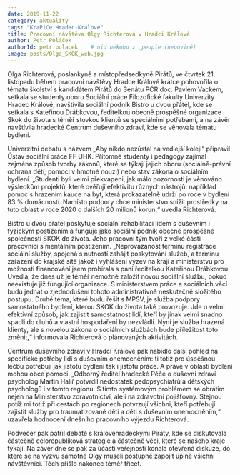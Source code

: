 ```yaml
---
date: 2019-11-22
category: aktuality
tags: "KraPiCe Hradec-Králové"
title: Pracovní návštěva Olgy Richterová v Hradci Králové
author: Petr Poláček
authorId: petr.polacek    # uid nekoho z _people (nepoviné)
image: posts/Olga_SKOK_web.jpg
---
```


Olga Richterová, poslankyně a místopředsedkyně Pirátů, ve čtvrtek 21. listopadu během pracovní návštěvy Hradce Králové krátce pohovořila o tématu školství s kandidátem Pirátů do Senátu PČR doc. Pavlem Vackem, setkala se studenty oboru Sociální práce Filozofické fakulty Univerzity Hradec Králové, navštívila sociální podnik Bistro u dvou přátel, kde se setkala s Kateřinou Drábkovou, ředitelkou obecně prospěšné organizace Skok do života s téměř stovkou klientů se speciálními potřebami, a na závěr navštívila hradecké Centrum duševního zdraví, kde se věnovala tématu bydlení. 

Univerzitní debatu s názvem „Aby nikdo nezůstal na vedlejší koleji“ připravil Ústav sociální práce FF UHK. Přítomné studenty i pedagogy zajímal zejména způsob tvorby zákonů, které se týkají jejich oboru (sociálně-právní ochrana dětí, pomoci v hmotné nouzi) nebo stav zákona o sociálním bydlení. „Studenti byli velmi překvapeni, jak málo pozornosti je věnováno výsledkům projektů, které ověřují efektivitu různých nástrojů: například pomoc s hrazením kauce na byt, která prokazatelně udrží po roce v bydlení 83 % domácností. Namísto podpory chce ministerstvo snížit prostředky na tuto oblast v roce 2020 o dalších 20 milionů korun,“ uvedla Richterová. 

Bistro u dvou přátel poskytuje sociální rehabilitaci lidem s duševním i fyzickým postižením a funguje jako sociální podnik obecně prospěšné společnosti SKOK do života. Jeho pracovní tým tvoří z velké části pracovníci s mentálním postižením. „Neprovázanost termínu registrace sociální služby, spojená s nutností zahájit poskytování služeb, a termínu zařazení do krajské sítě jakož i vyhlášení výzev na kraji a ministerstvu pro možnosti financování jsem probírala s paní ředitelkou Kateřinou Drábkovou. Uvedla, že dnes už je téměř nemožné založit novou sociální službu, pokud neexistuje již fungující organizace. S ministerstvem práce a sociálních věcí budu jednat o zjednodušení tohoto administrativně neskutečně složitého postupu. Druhé téma, které budu řešit s MPSV, je služba podpory samostatného bydlení, kterou SKOK do života také provozuje. Jde o velmi efektivní způsob, jak zajistit samostatnost lidí, kteří by jinak velmi snadno spadli do dluhů a vlastní hospodaření by nezvládli. Nyní je služba hrazená klienty, ale s novelou zákona o sociálních službách bude příležitost toto změnit,“ informovala Richterová o plánovaných aktivitách. 

Centrum duševního zdraví v Hradci Králové pak nabídlo další pohled na specifické potřeby lidí s duševním onemocněním: ti totiž pro úspěšnou léčbu potřebují jak jistotu bydlení tak i jistotu práce. A právě v oblasti bydlení mohou obce pomoci. „Odborný ředitel hradecké Péče o duševní zdraví psycholog Martin Halíř potvrdil nedostatek pedopsychiatrů a dětských psychologů i v tomto regionu. S tímto systémovým problémem se obrátím nejen na Ministerstvo zdravotnictví, ale i na zdravotní pojišťovny. Stejnou potíž mi totiž při cestách po regionech potvrzují všichni, kteří potřebují zajistit služby pro traumatizované děti a děti s duševním onemocněním,“ uzavřela hodnocení dnešního pracovního výjezdu Richterová.

Podvečer pak patřil debatě s královéhradeckými Piráty, kde se diskutovala částečně celorepubliková strategie a částečně věci, které se našeho kraje týkají. Na závěr dne se pak za účasti veřejnosti konala otevřená diskuze, do které se na výzvu samotné Olgy museli postupně zapojit úplně všichni návštěvníci. Těch přišlo nakonec téměř třicet.

